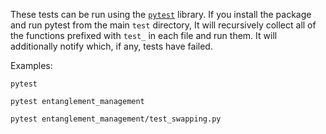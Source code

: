 These tests can be run using the [`pytest`](https://docs.pytest.org/en/8.0.x/) library. If you install the package and run pytest from the main `test` directory, It will recursively collect all of the functions prefixed with `test_` in each file and run them. It will additionally notify which, if any, tests have failed.

Examples:

```
pytest
```

```
pytest entanglement_management
```

```
pytest entanglement_management/test_swapping.py
```
